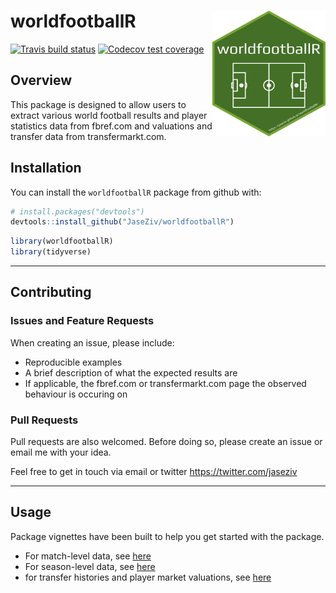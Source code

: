 
<!-- README.md is generated from README.Rmd. Please edit that file -->

# worldfootballR <img src="man/figures/logo.png" align="right" width="181" height="201"/>

<!-- badges: start -->

[![Travis build
status](https://travis-ci.org/JaseZiv/worldfootballR.svg?branch=main)](https://travis-ci.org/JaseZiv/worldfootballR)
[![Codecov test
coverage](https://codecov.io/gh/JaseZiv/worldfootballR/branch/master/graph/badge.svg)](https://codecov.io/gh/JaseZiv/worldfootballR?branch=master)
<!-- badges: end -->

## Overview

This package is designed to allow users to extract various world
football results and player statistics data from fbref.com and
valuations and transfer data from transfermarkt.com.

## Installation

You can install the `worldfootballR` package from github with:

``` r
# install.packages("devtools")
devtools::install_github("JaseZiv/worldfootballR")
```

``` r
library(worldfootballR)
library(tidyverse)
```

-----

## Contributing

### Issues and Feature Requests

When creating an issue, please include:

  - Reproducible examples
  - A brief description of what the expected results are
  - If applicable, the fbref.com or transfermarkt.com page the observed
    behaviour is occuring on

### Pull Requests

Pull requests are also welcomed. Before doing so, please create an issue
or email me with your idea.

Feel free to get in touch via email or twitter
<https://twitter.com/jaseziv>

-----

## Usage

Package vignettes have been built to help you get started with the
package.

  - For match-level data, see [here]()
  - For season-level data, see [here]()
  - for transfer histories and player market valuations, see [here]()
